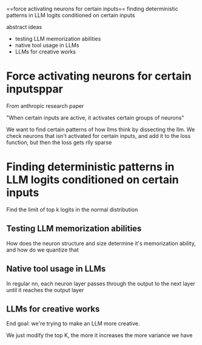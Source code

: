 ==force activating neurons for certain inputs==
finding deterministic patterns in LLM logits conditioned on certain inputs

abstract ideas
- testing LLM memorization abilities
- native tool usage in LLMs
- LLMs for creative works


# Force activating neurons for certain inputsppar

From anthropic research paper

"When certain inputs are active, it activates certain groups of neurons"

We want to find certain patterns of how llms think by dissecting the llm.
We check neurons that isn't activated for certain inputs, and add it to the loss function, but then the loss gets rlly sparse


# Finding deterministic patterns in LLM logits conditioned on certain inputs

Find the limit of top k logits in the normal distribution


## Testing LLM memorization abilities

How does the neuron structure and size determine it's memorization ability, and how do we quantize that


## Native tool usage in LLMs

In regular nn, each neuron layer passes through the output to the next layer until it reaches the output layer


## LLMs for creative works

End goal: we're trying to make an LLM more creative.

We just modify the top K, the more it increases the more variance we have

